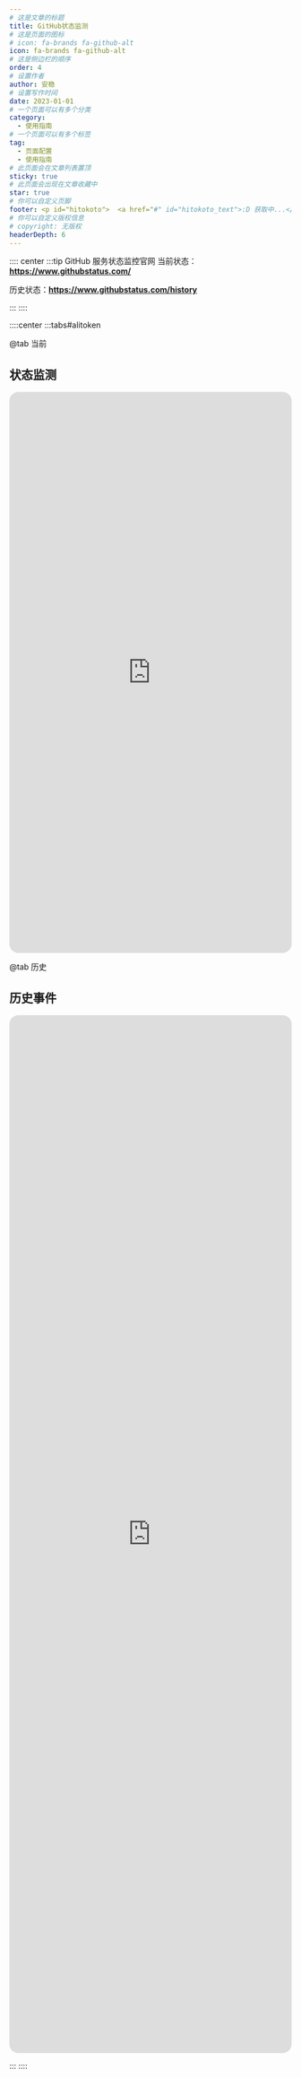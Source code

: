 ```yaml
---
# 这是文章的标题
title: GitHub状态监测
# 这是页面的图标
# icon: fa-brands fa-github-alt
icon: fa-brands fa-github-alt
# 这是侧边栏的顺序
order: 4
# 设置作者
author: 安稳
# 设置写作时间
date: 2023-01-01
# 一个页面可以有多个分类
category:
  - 使用指南
# 一个页面可以有多个标签
tag:
  - 页面配置
  - 使用指南
# 此页面会在文章列表置顶
sticky: true
# 此页面会出现在文章收藏中
star: true
# 你可以自定义页脚
footer: <p id="hitokoto">  <a href="#" id="hitokoto_text">:D 获取中...</a> </p>
# 你可以自定义版权信息
# copyright: 无版权
headerDepth: 6
---
```


<!-- 你可以通过设置页面的 Frontmatter，在页面禁用功能与布局。 -->

<!-- more -->

:::: center
:::tip GitHub 服务状态监控官网
当前状态：**https://www.githubstatus.com/**

历史状态：**https://www.githubstatus.com/history**

:::
::::

::::center
:::tabs#alitoken

@tab 当前

## 状态监测

<iframe src="https://www.githubstatus.com/" name="iframe_a" scrolling="no" frameborder="0" width="100%" height="1000" style="scrolling: no;1px solid #ccc; border-radius: 16px;"></iframe>

@tab 历史

## 历史事件

<iframe src="https://www.githubstatus.com/history" name="iframe_a" scrolling="no" frameborder="0" width="100%" height="1850" style="scrolling: no;1px solid #ccc; border-radius: 16px;"></iframe>

:::
::::